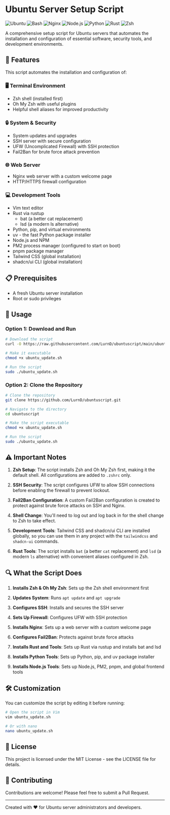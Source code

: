# Ubuntu Server Setup Script

![Ubuntu](https://img.shields.io/badge/Ubuntu-E95420?style=for-the-badge&logo=ubuntu&logoColor=white)
![Bash](https://img.shields.io/badge/Bash-4EAA25?style=for-the-badge&logo=gnu-bash&logoColor=white)
![Nginx](https://img.shields.io/badge/Nginx-009639?style=for-the-badge&logo=nginx&logoColor=white)
![Node.js](https://img.shields.io/badge/Node.js-339933?style=for-the-badge&logo=nodedotjs&logoColor=white)
![Python](https://img.shields.io/badge/Python-3776AB?style=for-the-badge&logo=python&logoColor=white)
![Rust](https://img.shields.io/badge/Rust-000000?style=for-the-badge&logo=rust&logoColor=white)
![Zsh](https://img.shields.io/badge/Zsh-F15A24?style=for-the-badge&logo=gnu-bash&logoColor=white)

A comprehensive setup script for Ubuntu servers that automates the installation and configuration of essential software, security tools, and development environments.

## 🚀 Features

This script automates the installation and configuration of:

### 🖥️ Terminal Environment
- Zsh shell (installed first)
- Oh My Zsh with useful plugins
- Helpful shell aliases for improved productivity

### 🔒 System & Security
- System updates and upgrades
- SSH server with secure configuration
- UFW (Uncomplicated Firewall) with SSH protection
- Fail2Ban for brute force attack prevention

### 🌐 Web Server
- Nginx web server with a custom welcome page
- HTTP/HTTPS firewall configuration

### 💻 Development Tools
- Vim text editor
- Rust via rustup
  - bat (a better cat replacement)
  - lsd (a modern ls alternative)
- Python, pip, and virtual environments
- uv - the fast Python package installer
- Node.js and NPM
- PM2 process manager (configured to start on boot)
- pnpm package manager
- Tailwind CSS (global installation)
- shadcn/ui CLI (global installation)

## 📋 Prerequisites

- A fresh Ubuntu server installation
- Root or sudo privileges

## 🔧 Usage

### Option 1: Download and Run

```bash
# Download the script
curl -O https://raw.githubusercontent.com/LurnD/ubuntuscript/main/ubuntu_update.sh

# Make it executable
chmod +x ubuntu_update.sh

# Run the script
sudo ./ubuntu_update.sh
```

### Option 2: Clone the Repository

```bash
# Clone the repository
git clone https://github.com/LurnD/ubuntuscript.git

# Navigate to the directory
cd ubuntuscript

# Make the script executable
chmod +x ubuntu_update.sh

# Run the script
sudo ./ubuntu_update.sh
```

## ⚠️ Important Notes

1. **Zsh Setup**: The script installs Zsh and Oh My Zsh first, making it the default shell. All configurations are added to `.zshrc` only.

2. **SSH Security**: The script configures UFW to allow SSH connections before enabling the firewall to prevent lockout.

3. **Fail2Ban Configuration**: A custom Fail2Ban configuration is created to protect against brute force attacks on SSH and Nginx.

4. **Shell Change**: You'll need to log out and log back in for the shell change to Zsh to take effect.

5. **Development Tools**: Tailwind CSS and shadcn/ui CLI are installed globally, so you can use them in any project with the `tailwindcss` and `shadcn-ui` commands.

6. **Rust Tools**: The script installs `bat` (a better `cat` replacement) and `lsd` (a modern `ls` alternative) with convenient aliases configured in Zsh.

## 🔍 What the Script Does

1. **Installs Zsh & Oh My Zsh**: Sets up the Zsh shell environment first

2. **Updates System**: Runs `apt update` and `apt upgrade`

3. **Configures SSH**: Installs and secures the SSH server

4. **Sets Up Firewall**: Configures UFW with SSH protection

5. **Installs Nginx**: Sets up a web server with a custom welcome page

6. **Configures Fail2Ban**: Protects against brute force attacks

7. **Installs Rust and Tools**: Sets up Rust via rustup and installs bat and lsd

8. **Installs Python Tools**: Sets up Python, pip, and uv package installer

9. **Installs Node.js Tools**: Sets up Node.js, PM2, pnpm, and global frontend tools

## 🛠️ Customization

You can customize the script by editing it before running:

```bash
# Open the script in Vim
vim ubuntu_update.sh

# Or with nano
nano ubuntu_update.sh
```

## 📜 License

This project is licensed under the MIT License - see the LICENSE file for details.

## 🤝 Contributing

Contributions are welcome! Please feel free to submit a Pull Request.

---

Created with ❤️ for Ubuntu server administrators and developers.
